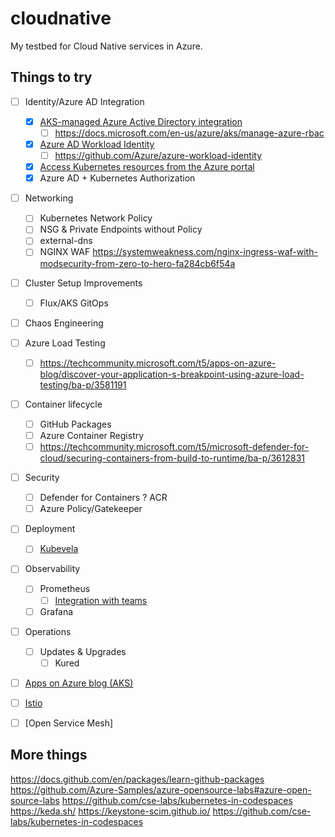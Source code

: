 # cloudnative

My testbed for Cloud Native services in Azure.

## Things to try

* [ ] Identity/Azure AD Integration
  * [x] [AKS-managed Azure Active Directory integration ](https://docs.microsoft.com/en-us/azure/aks/managed-aad)
    * [ ] https://docs.microsoft.com/en-us/azure/aks/manage-azure-rbac
  * [x] [Azure AD Workload Identity](https://azure.github.io/azure-workload-identity/)
    * [ ] <https://github.com/Azure/azure-workload-identity>
  * [x] [Access Kubernetes resources from the Azure portal](https://docs.microsoft.com/en-us/azure/aks/kubernetes-portal)
  * [x] Azure AD + Kubernetes Authorization
* [ ] Networking
  * [ ] Kubernetes Network Policy
  * [ ] NSG & Private Endpoints without Policy
  * [ ] external-dns
  * [ ] NGINX WAF <https://systemweakness.com/nginx-ingress-waf-with-modsecurity-from-zero-to-hero-fa284cb6f54a>
* [ ] Cluster Setup Improvements
  * [ ] Flux/AKS GitOps
* [ ] Chaos Engineering
* [ ] Azure Load Testing
  * [ ] https://techcommunity.microsoft.com/t5/apps-on-azure-blog/discover-your-application-s-breakpoint-using-azure-load-testing/ba-p/3581191
* [ ] Container lifecycle
  * [ ] GitHub Packages
  * [ ] Azure Container Registry
  * [ ] <https://techcommunity.microsoft.com/t5/microsoft-defender-for-cloud/securing-containers-from-build-to-runtime/ba-p/3612831>
* [ ] Security
  * [ ] Defender for Containers ? ACR
  * [ ] Azure Policy/Gatekeeper
* [ ] Deployment
  * [ ] [Kubevela](https://kubevela.io/)
* [ ] Observability
  * [ ] Prometheus
    * [ ] [Integration with teams](https://github.com/prometheus-msteams/prometheus-msteams)
  * [ ] Grafana
* [ ] Operations
  * [ ] Updates & Upgrades
    * [ ] Kured
* [ ] [Apps on Azure blog (AKS)](https://techcommunity.microsoft.com/t5/apps-on-azure-blog/bg-p/AppsonAzureBlog/label-name/Azure%20Kubernetes%20Service)

* [ ] [Istio](https://istio.io/latest/docs/)
* [ ] [Open Service Mesh]
## More things

<https://docs.github.com/en/packages/learn-github-packages>
<https://github.com/Azure-Samples/azure-opensource-labs#azure-open-source-labs>
<https://github.com/cse-labs/kubernetes-in-codespaces>
<https://keda.sh/>
<https://keystone-scim.github.io/>
<https://github.com/cse-labs/kubernetes-in-codespaces>
